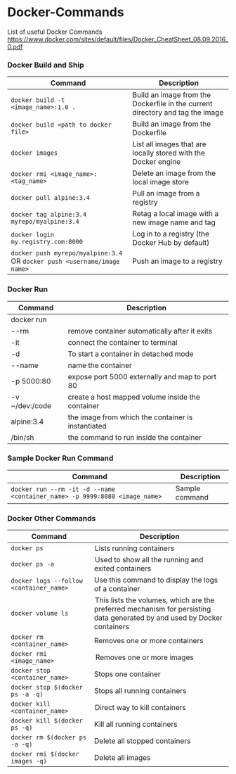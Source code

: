 # Docker-Commands
List of useful Docker Commands
https://www.docker.com/sites/default/files/Docker_CheatSheet_08.09.2016_0.pdf
 
### Docker Build and Ship

| Command | Description |
| ------- | ----------- |
| `docker build -t <image_name>:1.0 .` | Build an image from the Dockerfile in the current directory and tag the image |
| `docker build <path to docker file>` | Build an image from the Dockerfile |
| `docker images` | List all images that are locally stored with the Docker engine |
| `docker rmi <image_name>:<tag_name>` | Delete an image from the local image store |
| `docker pull alpine:3.4` |  Pull an image from a registry |
| `docker tag alpine:3.4 myrepo/myalpine:3.4` | Retag a local image with a new image name and tag |
| `docker login my.registry.com:8000` | Log in to a registry (the Docker Hub by default) |
| `docker push myrepo/myalpine:3.4` OR `docker push <username/image name>`  | Push an image to a registry |


### Docker Run
| Command | Description |
| ------- | ----------- |
|  docker run |         |
|        --rm  | remove container automatically after it exits |
|        -it  | connect the container to terminal |
|        -d  | To start a container in detached mode|
|  --name <container name>  | name the container |
|   -p 5000:80  | expose port 5000 externally and map to port 80 |
 | -v ~/dev:/code | create a host mapped volume inside the container |
| alpine:3.4 | the image from which the container is instantiated|
|  /bin/sh | the command to run inside the container |
 
 ### Sample Docker Run Command
| Command | Description |
| ------- | ----------- | 
|  `docker run --rm -it -d --name <container_name> -p 9999:8080 <image_name>`  | Sample command|


### Docker Other Commands

| Command | Description |
| ---------------------------- | ------------------ |
| `docker ps`      |  Lists running containers |
| `docker ps -a`      |  Used to show all the running and exited containers |
| `docker logs --follow <container_name>`     | Use this command to display the logs of a container |
| `docker volume ls`        |  This lists the volumes, which are the preferred mechanism for persisting data generated by and used by Docker containers |
| `docker rm <container_name>`     | Removes one or more containers  |
| `docker rmi <image_name>`       |   Removes one or more images |
| `docker stop <container_name>`      | Stops one container |
| `docker stop $(docker ps -a -q)`         | Stops all running containers |
| `docker kill <container_name>`        |  Direct way to kill containers |
| `docker kill $(docker ps -q)`       | Kill all running containers  |
| `docker rm $(docker ps -a -q)`      | Delete all stopped containers  |
| `docker rmi $(docker images -q)`      | Delete all images |
